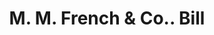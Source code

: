 ---
doi: 10.7916/D8SF47DF
date_other: '1880'
date_other_textual: 1880-1889
form: printed ephemera
genre:
- Invoices
name:
- M. M. French & Co.
object_in_context_url: https://biggert.cul.columbia.edu/items/view/ave_biggert_01803
subject_hierarchical_geographic:
- Northampton, Massachusetts, United States
subject_name:
- M. M. French & Co.
title: M. M. French & Co.. Bill
sort_title: M. M. French & Co.. Bill
call_number: ave_biggert_01803
coordinates:
- 42.333333333333336,-72.65
pid: ave_biggert_01803
identifiers: ave_biggert_01803
thumbnail: false
permalink: /biggert/ave_biggert_01803/
layout: iiif-image-page
---